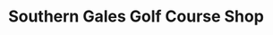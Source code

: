 ---
title: "Southern Gales Golf Course Shop"
url: /athens/southern-gales-golf-course-shop/
shop: golf
---